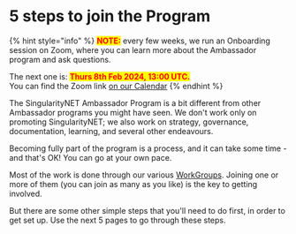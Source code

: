 # 5 steps to join the Program

{% hint style="info" %}
<mark style="color:red;">**NOTE:**</mark> every few weeks, we run an Onboarding session on Zoom, where you can learn more about the Ambassador program and ask questions.

The next one is: <mark style="color:red;">**Thurs 8th Feb 2024, 13:00 UTC.**</mark>\
You can find the Zoom link [on our Calendar](https://calendar.google.com/calendar/embed?src=singularitynetambassadors%40gmail.com)
{% endhint %}

The SingularityNET Ambassador Program is a bit different from other Ambassador programs you might have seen. We don't work only on promoting SingularityNET; we also work on strategy, governance, documentation, learning, and several other endeavours.

Becoming fully part of the program is a process, and it can take some time - and that's OK! You can go at your own pace.

Most of the work is done through our various [WorkGroups](https://snet-ambassadors.gitbook.io/home/welcome-and-how-to-join/our-workgroups). Joining one or more of them (you can join as many as you like) is the key to getting involved.

But there are some other simple steps that you'll need to do first, in order to get set up. Use the next 5 pages to go through these steps.

